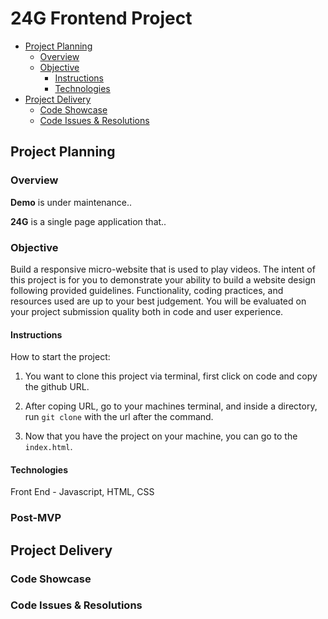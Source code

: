 # 24G Frontend Project

- [Project Planning](#project-planning)
  - [Overview](#overview)
  - [Objective](#objective)
    - [Instructions](#instructions)
    - [Technologies](#technologies)
- [Project Delivery](#project-delivery)
  - [Code Showcase](#code-showcase)
  - [Code Issues & Resolutions](#code-issues--resolutions)


## Project Planning

### Overview
**Demo** is under maintenance..

**24G** is a single page application that..

### Objective

Build a responsive micro-website that is used to play videos. The intent of this project is for you to demonstrate your ability to build a website design following provided guidelines. Functionality, coding practices, and resources used are up to your best judgement. You will be evaluated on your project submission quality both in code and user experience.


#### Instructions

How to start the project:

1. You want to clone this project via terminal, first click on code and copy the github URL.

2. After coping URL, go to your machines terminal, and inside a directory, run `git clone` with the url after the command.

3. Now that you have the project on your machine, you can go to the `index.html`.

#### Technologies

Front End -  Javascript, HTML, CSS

### Post-MVP



## Project Delivery



### Code Showcase



### Code Issues & Resolutions


